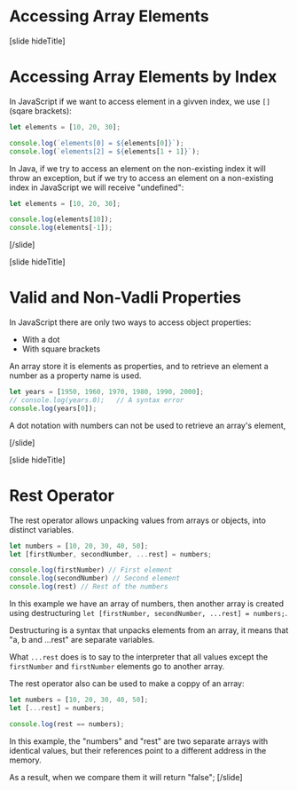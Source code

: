
# Accessing Array Elements

[slide hideTitle]

# Accessing Array Elements by Index

In JavaScript if we want to access element in a givven index, we use `[]` (sqare brackets):

```js live
let elements = [10, 20, 30];

console.log(`elements[0] = ${elements[0]}`);
console.log(`elements[2] = ${elements[1 + 1]}`);
```

In Java, if we try to access an element on the non-existing index it will throw an exception, but if we try to access an element on a non-existing index in JavaScript we will receive "undefined":

```js live
let elements = [10, 20, 30];

console.log(elements[10]);
console.log(elements[-1]);
```

[/slide]

[slide hideTitle]

# Valid and Non-Vadli Properties

In JavaScript there are only two ways to access object properties:
- With a dot
- With square brackets

An array store it is elements as properties, and to retrieve an element a number as a property name is used.

```js
let years = [1950, 1960, 1970, 1980, 1990, 2000];
// console.log(years.0);   // A syntax error
console.log(years[0]);
```
A dot notation with numbers can not be used to retrieve an array's element, 

[/slide]

[slide hideTitle]

# Rest Operator

The rest operator allows unpacking values from arrays or objects, into distinct variables.

```js
let numbers = [10, 20, 30, 40, 50];
let [firstNumber, secondNumber, ...rest] = numbers;

console.log(firstNumber) // First element
console.log(secondNumber) // Second element
console.log(rest) // Rest of the numbers
```
In this example we have an array of numbers, then another array is created using destructuring `let [firstNumber, secondNumber, ...rest] = numbers;`. 

Destructuring is a syntax that unpacks elements from an array, it means that "a, b and ...rest" are separate variables. 

What `...rest` does is to say to the interpreter that all values except the `firstNumber` and `firstNumber` elements go to another array.

The rest operator also can be used to make a coppy of an array:

```js
let numbers = [10, 20, 30, 40, 50];
let [...rest] = numbers;

console.log(rest == numbers);
```

In this example, the "numbers" and "rest" are two separate arrays with identical values, but their references point to a different address in the memory.

As a result, when we compare them it will return "false";
[/slide]